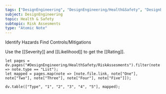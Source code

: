 ```yaml
---
tags: ["DesignEngineering", "DesignEngineering/Health&Safety", "DesignEngineering/HealthSafety/RiskAssesments"]
subject: DesignEngineering
topic: Health & Safety
subtopic: Risk Assesments
type: "Atomic Note"
---
```


Identify Hazards
Find Controls/Mitigations

Use the [[Severity]] and [[Likelihood]] to get the [[Rating]].

```dataviewjs
let pages = dv.pages("#DesignEngineering/HealthSafety/RiskAssesments").filter(note => note.type == "List");
let mapped = pages.map(note => [note.file.link, note["One"], note["Two"], note["Three"], note["Four"], note["Five"]]);

dv.table(["Type", "1", "2", "3", "4", "5"], mapped);
```
